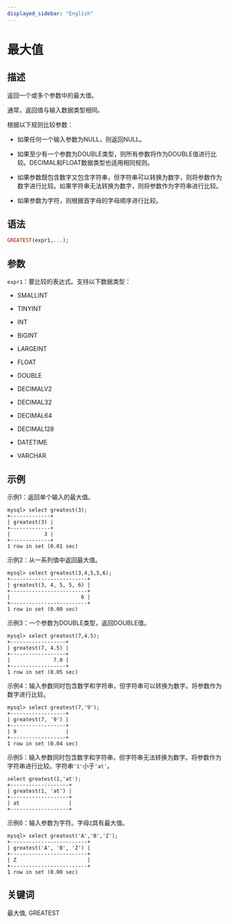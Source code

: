 ```yaml
---
displayed_sidebar: "English"
---
```


# 最大值

## 描述

返回一个或多个参数中的最大值。

通常，返回值与输入数据类型相同。

根据以下规则比较参数：

- 如果任何一个输入参数为NULL，则返回NULL。

- 如果至少有一个参数为DOUBLE类型，则所有参数将作为DOUBLE值进行比较。DECIMAL和FLOAT数据类型也适用相同规则。

- 如果参数既包含数字又包含字符串，但字符串可以转换为数字，则将参数作为数字进行比较。如果字符串无法转换为数字，则将参数作为字符串进行比较。

- 如果参数为字符，则根据首字母的字母顺序进行比较。

## 语法

```Haskell
GREATEST(expr1,...);
```

## 参数

`expr1`：要比较的表达式。支持以下数据类型：

- SMALLINT

- TINYINT

- INT

- BIGINT

- LARGEINT

- FLOAT

- DOUBLE

- DECIMALV2

- DECIMAL32

- DECIMAL64

- DECIMAL128

- DATETIME

- VARCHAR

## 示例

示例1：返回单个输入的最大值。

```Plain
mysql> select greatest(3);
+-------------+
| greatest(3) |
+-------------+
|           3 |
+-------------+
1 row in set (0.01 sec)
```

示例2：从一系列值中返回最大值。

```Plain
mysql> select greatest(3,4,5,5,6);
+-------------------------+
| greatest(3, 4, 5, 5, 6) |
+-------------------------+
|                       6 |
+-------------------------+
1 row in set (0.00 sec)
```

示例3：一个参数为DOUBLE类型，返回DOUBLE值。

```Plain
mysql> select greatest(7,4.5);
+------------------+
| greatest(7, 4.5) |
+------------------+
|              7.0 |
+------------------+
1 row in set (0.05 sec)
```

示例4：输入参数同时包含数字和字符串，但字符串可以转换为数字。将参数作为数字进行比较。

```Plain
mysql> select greatest(7,'9');
+------------------+
| greatest(7, '9') |
+------------------+
| 9                |
+------------------+
1 row in set (0.04 sec)
```

示例5：输入参数同时包含数字和字符串，但字符串无法转换为数字。将参数作为字符串进行比较。字符串`'1'`小于`'at'`。

```Plain
select greatest(1,'at');
+-------------------+
| greatest(1, 'at') |
+-------------------+
| at                |
+-------------------+
```

示例6：输入参数为字符。字母`Z`具有最大值。

```Plain
mysql> select greatest('A','B','Z');
+-------------------------+
| greatest('A', 'B', 'Z') |
+-------------------------+
| Z                       |
+-------------------------+
1 row in set (0.00 sec)
```

## 关键词

最大值, GREATEST